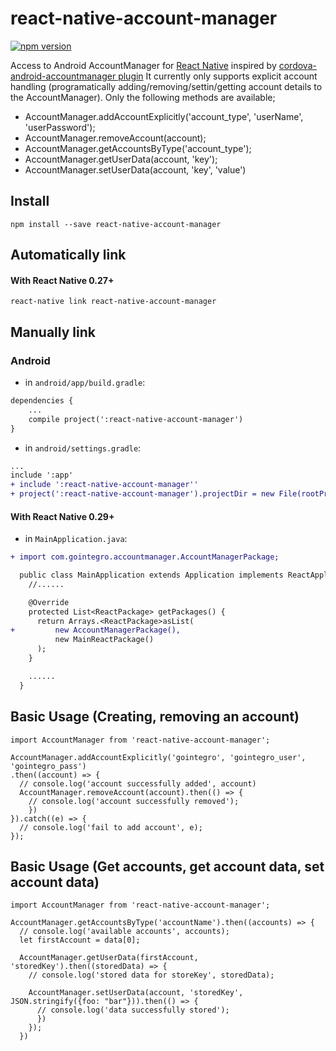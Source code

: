 # react-native-account-manager

[![npm version](https://badge.fury.io/js/react-native-account-manager.svg)](https://badge.fury.io/js/react-native-account-manager)

Access to Android AccountManager for [React Native](https://github.com/facebook/react-native) inspired by [cordova-android-accountmanager plugin](https://github.com/polychrom/cordova-android-accountmanager)
It currently only supports explicit account handling (programatically adding/removing/settin/getting account details to the AccountManager).
Only the following methods are available;
  * AccountManager.addAccountExplicitly('account_type', 'userName', 'userPassword');
  * AccountManager.removeAccount(account);
  * AccountManager.getAccountsByType('account_type');
  * AccountManager.getUserData(account, 'key');
  * AccountManager.setUserData(account, 'key', 'value')

## Install

```shell
npm install --save react-native-account-manager
```

## Automatically link

#### With React Native 0.27+

```shell
react-native link react-native-account-manager
```

## Manually link

### Android

- in `android/app/build.gradle`:

```diff
dependencies {
    ...
    compile project(':react-native-account-manager')
}
```

- in `android/settings.gradle`:

```diff
...
include ':app'
+ include ':react-native-account-manager''
+ project(':react-native-account-manager').projectDir = new File(rootProject.projectDir, '../node_modules/react-native-account-manager/android')
```

#### With React Native 0.29+

- in `MainApplication.java`:

```diff
+ import com.gointegro.accountmanager.AccountManagerPackage;

  public class MainApplication extends Application implements ReactApplication {
    //......

    @Override
    protected List<ReactPackage> getPackages() {
      return Arrays.<ReactPackage>asList(
+         new AccountManagerPackage(),
          new MainReactPackage()
      );
    }

    ......
  }
```

## Basic Usage (Creating, removing an account)
```
import AccountManager from 'react-native-account-manager';

AccountManager.addAccountExplicitly('gointegro', 'gointegro_user', 'gointegro_pass')
.then((account) => {
  // console.log('account successfully added', account)
  AccountManager.removeAccount(account).then(() => {
    // console.log('account successfully removed');
    })
}).catch((e) => {
  // console.log('fail to add account', e);
});
```
## Basic Usage (Get accounts, get account data, set account data)

```
import AccountManager from 'react-native-account-manager';

AccountManager.getAccountsByType('accountName').then((accounts) => {
  // console.log('available accounts', accounts);
  let firstAccount = data[0];

  AccountManager.getUserData(firstAccount, 'storedKey').then((storedData) => {
    // console.log('stored data for storeKey', storedData);

    AccountManager.setUserData(account, 'storedKey', JSON.stringify({foo: "bar"})).then(() => {
      // console.log('data successfully stored');
      })
    });
  })

```
